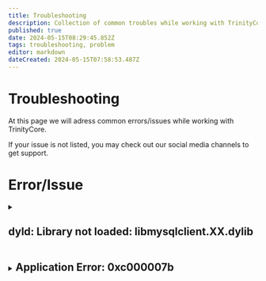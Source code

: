 ```yaml
---
title: Troubleshooting
description: Collection of common troubles while working with TrinityCore
published: true
date: 2024-05-15T08:29:45.852Z
tags: troubleshooting, problem
editor: markdown
dateCreated: 2024-05-15T07:58:53.487Z
---
```


# Troubleshooting
At this page we will adress common errors/issues while working with TrinityCore.

If your issue is not listed, you may check out our social media channels to get support.

# Error/Issue

<details>
<summary><h2 style="display:inline-block">dyld: Library not loaded: libmysqlclient.XX.dylib</h2></summary>  
  
  # Tabs {.tabset}
  ## Issue

  Under macOS if you try to run the core and get the following error:

  ```bash
  dyld: Library not loaded: libmysqlclient.18.dylib

  Referenced from: /your/path/to/bin/./worldserver
  Reason: image not found
  Trace/BPT trap: 5
  ```

  This means it is looking for libmysqlclient.18.dylib file under /usr/lib/ folder but that file is not there.

  ## Solution

  The solution is to locate that file and create a symbolic link under /usr/lib/ by typing:

  ```bash
  sudo ln -s /path/to/your/libmysqlclient.18.dylib /usr/lib/libmysqlclient.18.dylib
  ```

  For example:

  ```bash
  sudo ln -s /usr/local/mysql/lib/libmysqlclient.18.dylib /usr/lib/libmysqlclient.18.dylib
  ```
</details>

<details>
<summary><h2 style="display:inline-block">Application Error: 0xc000007b</h2></summary>  
  
  # Tabs {.tabset}
  ## Issue

  The following error appears when launching worldserver.exe, authserver.exe or bnetserver.exe:

  ```bash
  Application Error

  The application was unable to start correctly (0xc000007b). Click OK to close the application.
  ```

  ## Solution1
  This error usually happens when mixing 32 bit and 64 bit DLLs.
  It means that if you compiled TC in 32 bits mode (CMake option selected was "Visual Studio 12 2013") you will need the required DLLs in 32 bits as well.
  If you compiled TC in 64 bits mode (Cmake option selected was "Visual Studio 12 2013 Win64") you need all the DLLs in 64 bits mode. 

  ## Solution2

  Any content here will go into the third tab...
</details>

